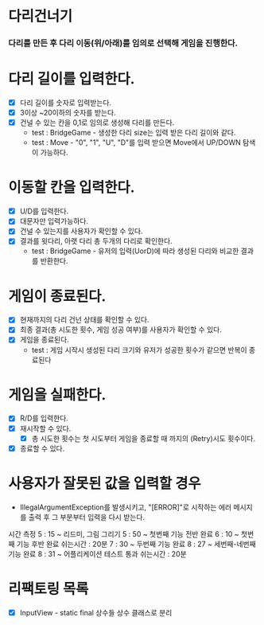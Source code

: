# 다리건너기
### 다리를 만든 후 다리 이동(위/아래)를 임의로 선택해 게임을 진행한다.

# 다리 길이를 입력한다.
- [x] 다리 길이를 숫자로 입력받는다.
- [x] 3이상 ~20이하의 숫자를 받는다.
- [x] 건널 수 있는 칸을 0,1로 임의로 생성해 다리를 만든다.
  - test : BridgeGame - 생성한 다리 size는 입력 받은 다리 길이와 같다. 
  - test : Move - "0", "1", "U", "D"를 입력 받으면 Move에서 UP/DOWN 탐색이 가능하다.
# 이동할 칸을 입력한다.
- [x] U/D를 입력한다.
- [x] 대문자만 입력가능하다.
- [x] 건널 수 있는지를 사용자가 확인할 수 있다.
- [x] 결과를 윗다리, 아랫 다리 총 두개의 다리로 확인한다.
  - test : BridgeGame - 유저의 입력(UorD)에 따라 생성된 다리와 비교한 결과를 반환한다.

# 게임이 종료된다.
- [x] 현재까지의 다리 건넌 상태를 확인할 수 있다. 
- [x] 최종 결과(총 시도한 횟수, 게임 성공 여부)를 사용자가 확인할 수 있다. 
- [x] 게임을 종료된다.
  - test : 게임 시작시 생성된 다리 크기와 유저가 성공한 횟수가 같으면 반복이 종료된다
# 게임을 실패한다.
- [x] R/D를 입력한다.
- [x] 재시작할 수 있다.
  - [x] 총 시도한 횟수는 첫 시도부터 게임을 종료할 때 까지의 (Retry)시도 횟수이다.
- [x] 종료할 수 있다.
# 사용자가 잘못된 값을 입력할 경우 
- IllegalArgumentException를 발생시키고, "[ERROR]"로 시작하는 에러 메시지를 출력 후 그 부분부터 입력을 다시 받는다.

시간 측정
5 : 15 ~ 리드미, 그림 그리기
5 : 50 ~ 첫번째 기능 전반 완료
6 : 10 ~ 첫번째 기능 후반 완료
쉬는시간 : 20분
7 : 30 ~ 두번째 기능 완료
8 : 27 ~ 세번째-네번째 기능 완료
8 : 31 ~ 어플리케이션 테스트 통과
쉬는시간 : 20분

# 리팩토링 목록
- [x] InputView - static final 상수들 상수 클래스로 분리